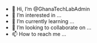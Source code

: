- 👋 Hi, I’m @GhanaTechLabAdmin
- 👀 I’m interested in ...
- 🌱 I’m currently learning ...
- 💞️ I’m looking to collaborate on ...
- 📫 How to reach me ...

<!---
GhanaTechLabAdmin/GhanaTechLabAdmin is a ✨ special ✨ repository because its `README.md` (this file) appears on your GitHub profile.
You can click the Preview link to take a look at your changes.
--->
